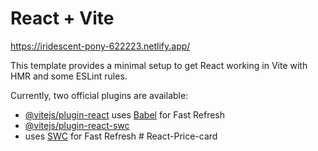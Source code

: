 # React + Vite
https://iridescent-pony-622223.netlify.app/

This template provides a minimal setup to get React working in Vite with HMR and some ESLint rules.

Currently, two official plugins are available:

- [@vitejs/plugin-react](https://github.com/vitejs/vite-plugin-react/blob/main/packages/plugin-react/README.md)
uses [Babel](https://babeljs.io/) for Fast Refresh
- [@vitejs/plugin-react-swc](https://github.com/vitejs/vite-plugin-react-swc)
- uses [SWC](https://swc.rs/) for Fast Refresh
#   R e a c t - P r i c e - c a r d 
 
 
